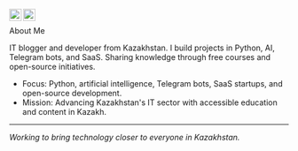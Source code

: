 [<img align="left" alt="Gmail" width="22px" src="https://cdn.simpleicons.org/gmail" />](mailto:zhandos256@gmail.com)
[<img align="left" alt="Instagram" width="22px" src="https://cdn.simpleicons.org/instagram" />](https://instagram.com/zhandos256.dev)

<br>

About Me

IT blogger and developer from Kazakhstan. I build projects in Python, AI, Telegram bots, and SaaS. Sharing knowledge through free courses and open-source initiatives.

- Focus: Python, artificial intelligence, Telegram bots, SaaS startups, and open-source development.  
- Mission: Advancing Kazakhstan's IT sector with accessible education and content in Kazakh.

---

*Working to bring technology closer to everyone in Kazakhstan.*
